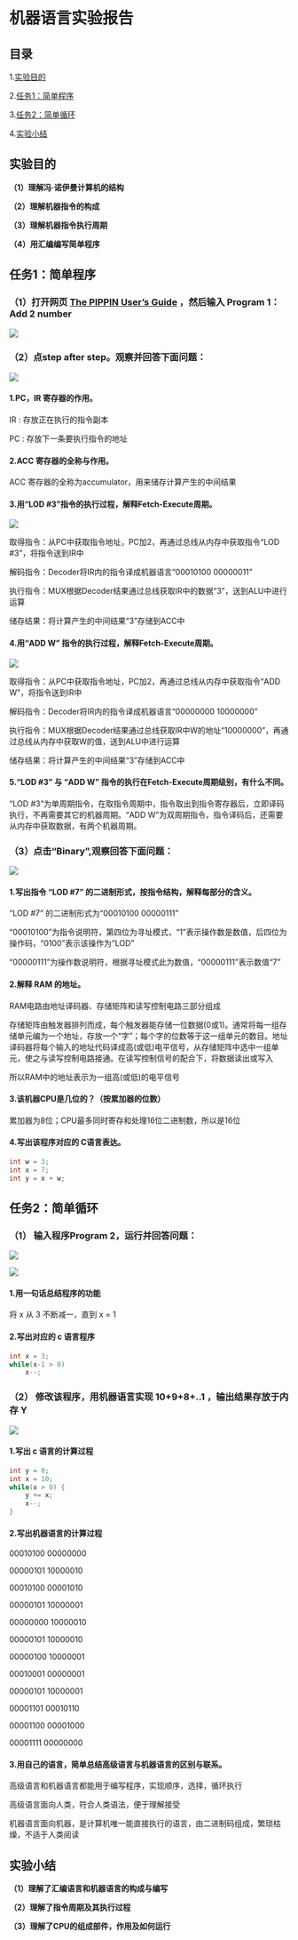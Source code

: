 # 机器语言实验报告

## 目录

1.[实验目的](#实验目的)

2.[任务1：简单程序](#任务1：简单程序)

3.[任务2：简单循环](#任务2：简单循环)

4.[实验小结](#实验小结)

## 实验目的

**（1）理解冯·诺伊曼计算机的结构**

**（2）理解机器指令的构成**

**（3）理解机器指令执行周期**

**（4）用汇编编写简单程序**

## 任务1：简单程序

### （1）打开网页 [The PIPPIN User’s Guide](https://sysu-swi.github.io/slides/The%20PIPPIN%20User's%20Guide.html#PROG2) ，然后输入 Program 1：Add 2 number

![](http://m.qpic.cn/psb?/V10TtYkp2MvHv1/KPF4*fafkazjYikzKsrTwX9L3D8DXrivYPCtdTB69HM!/b/dDIBAAAAAAAA&bo=8wRgAgAAAAADF6c!&rf=viewer_4)

### （2）点step after step。观察并回答下面问题：

![](http://m.qpic.cn/psb?/V10TtYkp2MvHv1/cYhztmcdseIVgqfXHgxeelZ4IzuJx.0Bzqy61Eqcr20!/b/dDMBAAAAAAAA&bo=bwKLAQAAAAADF9U!&rf=viewer_4)

#### 1.PC，IR 寄存器的作用。

IR : 存放正在执行的指令副本

PC : 存放下一条要执行指令的地址

#### 2.ACC 寄存器的全称与作用。

ACC 寄存器的全称为accumulator，用来储存计算产生的中间结果

#### 3.用“LOD #3”指令的执行过程，解释Fetch-Execute周期。

![](http://m.qpic.cn/psb?/V10TtYkp2MvHv1/IXusEduux4Ww9JBmgLFzOti6i0lYQC4uZXIkiMsR5eg!/b/dFMBAAAAAAAA&bo=bwKLAQAAAAACF9Q!&rf=viewer_4)

取得指令：从PC中获取指令地址，PC加2，再通过总线从内存中获取指令“LOD #3”，将指令送到IR中

解码指令：Decoder将IR内的指令译成机器语言“00010100 00000011”

执行指令：MUX根据Decoder结果通过总线获取IR中的数据“3”，送到ALU中进行运算

储存结果：将计算产生的中间结果“3”存储到ACC中

#### 4.用“ADD W” 指令的执行过程，解释Fetch-Execute周期。

![](http://m.qpic.cn/psb?/V10TtYkp2MvHv1/NJ12*9hXTeH8HC46OKyQ5kJscBJ.z8KAoo4g6g2ni3o!/b/dDcBAAAAAAAA&bo=bwKLAQAAAAACF9Q!&rf=viewer_4)

取得指令：从PC中获取指令地址，PC加2，再通过总线从内存中获取指令“ADD W”，将指令送到IR中

解码指令：Decoder将IR内的指令译成机器语言“00000000 10000000”

执行指令：MUX根据Decoder结果通过总线获取IR中W的地址“10000000”，再通过总线从内存中获取W的值，送到ALU中进行运算

储存结果：将计算产生的中间结果“3”存储到ACC中

#### 5.“LOD #3” 与 “ADD W” 指令的执行在Fetch-Execute周期级别，有什么不同。

“LOD #3”为单周期指令，在取指令周期中，指令取出到指令寄存器后，立即译码执行，不再需要其它的机器周期。“ADD W”为双周期指令，指令译码后，还需要从内存中获取数据，有两个机器周期。

### （3）点击“Binary”,观察回答下面问题：

![](http://m.qpic.cn/psb?/V10TtYkp2MvHv1/vmhg.nhYmAbyM7W*f7tRPWWOODM2tnQoX6wwJ6tKNv8!/b/dFQBAAAAAAAA&bo=fQKLAQAAAAADF8c!&rf=viewer_4)

#### 1.写出指令 “LOD #7” 的二进制形式，按指令结构，解释每部分的含义。

“LOD #7” 的二进制形式为“00010100 00000111”

“00010100”为指令说明符，第四位为寻址模式，“1”表示操作数是数值，后四位为操作码，“0100”表示该操作为“LOD”

“00000111”为操作数说明符，根据寻址模式此为数值，“00000111”表示数值“7”

#### 2.解释 RAM 的地址。

RAM电路由地址译码器、存储矩阵和读写控制电路三部分组成

存储矩阵由触发器排列而成，每个触发器能存储一位数据(0或1)。通常将每一组存储单元编为一个地址，存放一个“字”；每个字的位数等于这一组单元的数目。地址译码器将每个输入的地址代码译成高(或低)电平信号，从存储矩阵中选中一组单元，使之与读写控制电路接通。在读写控制信号的配合下，将数据读出或写入

所以RAM中的地址表示为一组高(或低)的电平信号

#### 3.该机器CPU是几位的？（按累加器的位数）

累加器为8位；CPU最多同时寄存和处理16位二进制数，所以是16位

#### 4.写出该程序对应的 C语言表达。

```c
int w = 3;
int x = 7;
int y = x + w;
```

## 任务2：简单循环

### （1） 输入程序Program 2，运行并回答问题：

![](http://m.qpic.cn/psb?/V10TtYkp2MvHv1/IyIQiQn324QsEVFqz*PK6kvCBVSvgX0iFpe.RbUUfAQ!/b/dDQBAAAAAAAA&bo=NgZIAgAAAAADF0g!&rf=viewer_4)

![](http://m.qpic.cn/psb?/V10TtYkp2MvHv1/QghXnOxzWLpjSsVxDAI6UUmKUKjZgoEaLxaLlYXqA74!/b/dDYBAAAAAAAA&bo=fQKSAQAAAAADF94!&rf=viewer_4)

#### 1.用一句话总结程序的功能

将 x 从 3 不断减一，直到 x = 1

#### 2.写出对应的 c 语言程序

```c
int x = 3;
while(x-1 > 0)
    x--;
```

### （2） 修改该程序，用机器语言实现 10+9+8+..1 ，输出结果存放于内存 Y

![](http://m.qpic.cn/psb?/V10TtYkp2MvHv1/Uaonensxfvs0K8QzXyEqjvQ2AwTBTJArUfNo9ArvoO4!/b/dFMBAAAAAAAA&bo=YAKTAQAAAAACN.M!&rf=viewer_4)

#### 1.写出 c 语言的计算过程

```c
int y = 0;
int x = 10;
while(x > 0) {
    y += x;
    x--;
}
```

#### 2.写出机器语言的计算过程

00010100 00000000

00000101 10000010

00010100 00001010

00000101 10000001

00000000 10000010

00000101 10000010

00000100 10000001

00010001 00000001

00000101 10000001

00001101 00010110

00001100 00001000

00001111 00000000

#### 3.用自己的语言，简单总结高级语言与机器语言的区别与联系。

高级语言和机器语言都能用于编写程序，实现顺序，选择，循环执行

高级语言面向人类，符合人类语法，便于理解接受

机器语言面向机器，是计算机唯一能直接执行的语言，由二进制码组成，繁琐枯燥，不适于人类阅读


## 实验小结

**（1）理解了汇编语言和机器语言的构成与编写**

**（2）理解了指令周期及其执行过程**

**（3）理解了CPU的组成部件，作用及如何运行**